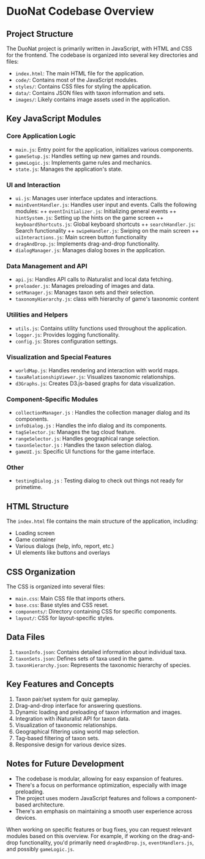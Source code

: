 # DuoNat Codebase Overview

## Project Structure

The DuoNat project is primarily written in JavaScript, with HTML and CSS for the frontend. The codebase is organized into several key directories and files:

- `index.html`: The main HTML file for the application.
- `code/`: Contains most of the JavaScript modules.
- `styles/`: Contains CSS files for styling the application.
- `data/`: Contains JSON files with taxon information and sets.
- `images/`: Likely contains image assets used in the application.

## Key JavaScript Modules

### Core Application Logic

+ `main.js`: Entry point for the application, initializes various components.
+ `gameSetup.js`: Handles setting up new games and rounds.
+ `gameLogic.js`: Implements game rules and mechanics.
+ `state.js`: Manages the application's state.

### UI and Interaction

+ `ui.js`: Manages user interface updates and interactions.
+ `mainEventHandler.js`: Handles user input and events. Calls the following modules:
++ `eventInitializer.js`: Initializing general events
++ `hintSystem.js`: Setting up the hints on the game screen
++ `keyboardShortcuts.js`: Global keyboard shortcuts
++ `searchHandler.js`: Search functionality
++ `swipeHandler.js`: Swiping on the main screen
++ `uiInteractions.js`: Main screen button functionality
+ `dragAndDrop.js`: Implements drag-and-drop functionality.
+ `dialogManager.js`: Manages dialog boxes in the application.


### Data Management and API

+ `api.js`: Handles API calls to iNaturalist and local data fetching.
+ `preloader.js`: Manages preloading of images and data.
+ `setManager.js`: Manages taxon sets and their selection.
+ `taxonomyHierarchy.js`: class with hierarchy of game's taxonomic content

### Utilities and Helpers

+ `utils.js`: Contains utility functions used throughout the application.
+ `logger.js`: Provides logging functionality.
+ `config.js`: Stores configuration settings.

### Visualization and Special Features

+ `worldMap.js`: Handles rendering and interaction with world maps.
+ `taxaRelationshipViewer.js`: Visualizes taxonomic relationships.
+ `d3Graphs.js`: Creates D3.js-based graphs for data visualization.

### Component-Specific Modules

+ `collectionManager.js` : Handles the collection manager dialog and its components.
+ `infoDialog.js` : Handles the info dialog and its components.
+ `tagSelector.js`: Manages the tag cloud feature.
+ `rangeSelector.js`: Handles geographical range selection.
+ `taxonSelector.js` : Handles the taxon selection dialog.
+ `gameUI.js`: Specific UI functions for the game interface.

### Other
+ `testingDialog.js` : Testing dialog to check out things not ready for primetime.

## HTML Structure

The `index.html` file contains the main structure of the application, including:

- Loading screen
- Game container
- Various dialogs (help, info, report, etc.)
- UI elements like buttons and overlays

## CSS Organization

The CSS is organized into several files:

- `main.css`: Main CSS file that imports others.
- `base.css`: Base styles and CSS reset.
- `components/`: Directory containing CSS for specific components.
- `layout/`: CSS for layout-specific styles.

## Data Files

1. `taxonInfo.json`: Contains detailed information about individual taxa.
2. `taxonSets.json`: Defines sets of taxa used in the game.
3. `taxonHierarchy.json`: Represents the taxonomic hierarchy of species.

## Key Features and Concepts

1. Taxon pair/set system for quiz gameplay.
2. Drag-and-drop interface for answering questions.
3. Dynamic loading and preloading of taxon information and images.
4. Integration with iNaturalist API for taxon data.
5. Visualization of taxonomic relationships.
6. Geographical filtering using world map selection.
7. Tag-based filtering of taxon sets.
8. Responsive design for various device sizes.

## Notes for Future Development

- The codebase is modular, allowing for easy expansion of features.
- There's a focus on performance optimization, especially with image preloading.
- The project uses modern JavaScript features and follows a component-based architecture.
- There's an emphasis on maintaining a smooth user experience across devices.

When working on specific features or bug fixes, you can request relevant modules based on this overview. For example, if working on the drag-and-drop functionality, you'd primarily need `dragAndDrop.js`, `eventHandlers.js`, and possibly `gameLogic.js`.
